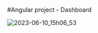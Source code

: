 #Angular project - Dashboard

![2023-06-10_15h06_53](https://github.com/maryRom01/Angular_Dashboard/assets/83983542/4c8477c6-09f0-4edc-a6bc-23bb51c1caad)

